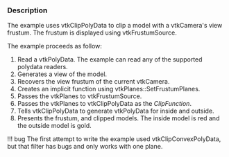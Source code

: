 ### Description
The example uses vtkClipPolyData to clip a model with a vtkCamera's view frustum. The frustum is displayed using vtkFrustumSource.

The example proceeds as follow:

1. Read a vtkPolyData. The example can read any of the supported polydata readers.
2. Generates a view of the model.
3. Recovers the view frustum of the current vtkCamera.
4. Creates an implicit function using vtkPlanes::SetFrustumPlanes.
5. Passes the vtkPlanes to vtkFrustumSource.
6. Passes the vtkPlanes to vtkClipPolyData as the *ClipFunction*.
7. Tells vtkClipPolyData to generate vtkPolyData for inside and outside.
8. Presents the frustum, and clipped models. The inside model is red and the outside model is gold.

!!! bug
    The first attempt to write the example used vtkClipConvexPolyData, but that filter has bugs and only works with one plane.
